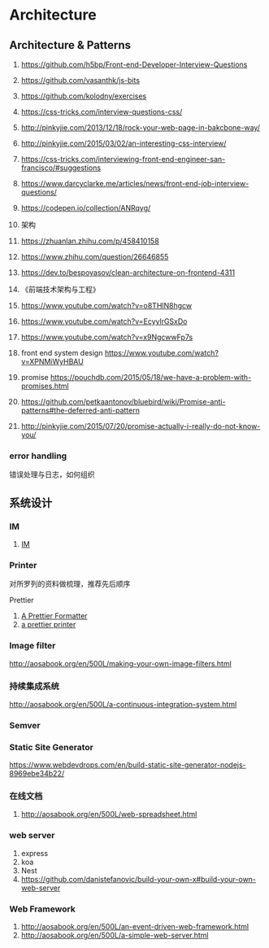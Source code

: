 # Architecture

## Architecture & Patterns

1. https://github.com/h5bp/Front-end-Developer-Interview-Questions
1. https://github.com/vasanthk/js-bits
1. https://github.com/kolodny/exercises

1. https://css-tricks.com/interview-questions-css/
1. http://pinkyjie.com/2013/12/18/rock-your-web-page-in-bakcbone-way/
1. http://pinkyjie.com/2015/03/02/an-interesting-css-interview/
1. https://css-tricks.com/interviewing-front-end-engineer-san-francisco/#suggestions
1. https://www.darcyclarke.me/articles/news/front-end-job-interview-questions/
1. https://codepen.io/collection/ANRqyg/

1. 架构
1. https://zhuanlan.zhihu.com/p/458410158
1. https://www.zhihu.com/question/26646855
1. https://dev.to/bespoyasov/clean-architecture-on-frontend-4311
1. 《前端技术架构与工程》
1. https://www.youtube.com/watch?v=o8THlN8hgcw
1. https://www.youtube.com/watch?v=EcyylrGSxDo
1. https://www.youtube.com/watch?v=x9NgcwwFp7s
1. front end system design https://www.youtube.com/watch?v=XPNMiWyHBAU

1. promise https://pouchdb.com/2015/05/18/we-have-a-problem-with-promises.html
1. https://github.com/petkaantonov/bluebird/wiki/Promise-anti-patterns#the-deferred-anti-pattern
1. http://pinkyjie.com/2015/07/20/promise-actually-i-really-do-not-know-you/

### error handling

错误处理与日志，如何组织

## 系统设计

### IM

1. [IM](https://www.bilibili.com/video/BV1yW4y1r7Tz)

### Printer

对所罗列的资料做梳理，推荐先后顺序

Prettier

1. [A Prettier Formatter](https://archive.jlongster.com/A-Prettier-Formatter)
1. [a prettier printer](https://homepages.inf.ed.ac.uk/wadler/papers/prettier/prettier.pdf)

### Image filter

http://aosabook.org/en/500L/making-your-own-image-filters.html

### 持续集成系统

http://aosabook.org/en/500L/a-continuous-integration-system.html

### Semver

### Static Site Generator

https://www.webdevdrops.com/en/build-static-site-generator-nodejs-8969ebe34b22/

### 在线文档

1. http://aosabook.org/en/500L/web-spreadsheet.html

### web server

1. express
1. koa
1. Nest
1. https://github.com/danistefanovic/build-your-own-x#build-your-own-web-server

### Web Framework

1. http://aosabook.org/en/500L/an-event-driven-web-framework.html
1. http://aosabook.org/en/500L/a-simple-web-server.html
